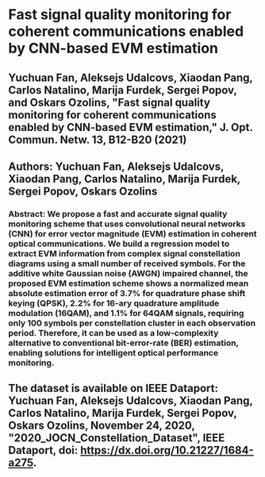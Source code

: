 # Fast signal quality monitoring for coherent communications enabled by CNN-based EVM estimation
## Yuchuan Fan, Aleksejs Udalcovs, Xiaodan Pang, Carlos Natalino, Marija Furdek, Sergei Popov, and Oskars Ozolins, "Fast signal quality monitoring for coherent communications enabled by CNN-based EVM estimation," J. Opt. Commun. Netw. 13, B12-B20 (2021)
## Authors: Yuchuan Fan, Aleksejs Udalcovs, Xiaodan Pang, Carlos Natalino, Marija Furdek, Sergei Popov, Oskars Ozolins
### Abstract: We propose a fast and accurate signal quality monitoring scheme that uses convolutional neural networks (CNN) for error vector magnitude (EVM) estimation in coherent optical communications. We build a regression model to extract EVM information from complex signal constellation diagrams using a small number of received symbols. For the additive white Gaussian noise (AWGN) impaired channel, the proposed EVM estimation scheme shows a normalized mean absolute estimation error of 3.7% for quadrature phase shift keying (QPSK), 2.2% for 16-ary quadrature amplitude modulation (16QAM), and 1.1% for 64QAM signals, requiring only 100 symbols per constellation cluster in each observation period. Therefore, it can be used as a low-complexity alternative to conventional bit-error-rate (BER) estimation, enabling solutions for intelligent optical performance monitoring.
## The dataset is available on IEEE Dataport: Yuchuan Fan, Aleksejs Udalcovs, Xiaodan Pang, Carlos Natalino, Marija Furdek, Sergei Popov, Oskars Ozolins, November 24, 2020, "2020_JOCN_Constellation_Dataset", IEEE Dataport, doi: https://dx.doi.org/10.21227/1684-a275.
